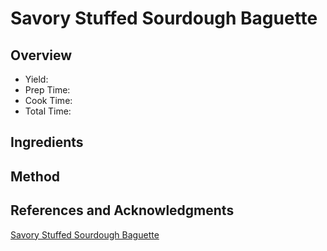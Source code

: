 # Savory Stuffed Sourdough Baguette

## Overview

- Yield:
- Prep Time:
- Cook Time:
- Total Time:

## Ingredients


## Method



## References and Acknowledgments

[Savory Stuffed Sourdough Baguette](http://livlifetoo.blogspot.com/2010/07/savory-stuffed-sourdough-baguette.html)
